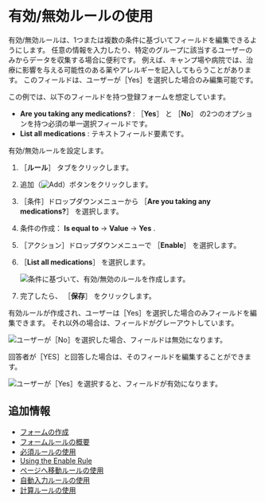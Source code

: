 # 有効/無効ルールの使用

有効/無効ルールは、1つまたは複数の条件に基づいてフィールドを編集できるようにします。 任意の情報を入力したり、特定のグループに該当するユーザーのみからデータを収集する場合に便利です。 例えば、キャンプ場や病院では、治療に影響を与える可能性のある薬やアレルギーを記入してもらうことがあります。 このフィールドは、ユーザーが［Yes］を選択した場合のみ編集可能です。

この例では、以下のフィールドを持つ登録フォームを想定しています。

* **Are you taking any medications?** : ［**Yes**］ と ［**No**］ の2つのオプションを持つ必須の単一選択フィールドです。
* **List all medications** : テキストフィールド要素です。

有効/無効ルールを設定します。

1. ［**ルール**］ タブをクリックします。
1. 追加（![Add](../../../images/icon-add.png)）ボタンをクリックします。
1. ［条件］ドロップダウンメニューから ［**Are you taking any medications?**］ を選択します。
1. 条件の作成： **Is equal to** &rarr; **Value** &rarr; **Yes** .
1. ［アクション］ドロップダウンメニューで ［**Enable**］ を選択します。
1. ［**List all medications**］ を選択します。

    ![条件に基づいて、有効/無効のルールを作成します。](./using-the-enable-disable-rule/images/01.png)

1. 完了したら、 ［**保存**］ をクリックします。

有効ルールが作成され、ユーザーは［Yes］を選択した場合のみフィールドを編集できます。 それ以外の場合は、フィールドがグレーアウトしています。

![ユーザーが［No］を選択した場合、フィールドは無効になります。](./using-the-enable-disable-rule/images/02.png)

回答者が［YES］と回答した場合は、そのフィールドを編集することができます。

![ユーザーが［Yes］を選択すると、フィールドが有効になります。](./using-the-enable-disable-rule/images/03.png)

<a name="additional-information" />

## 追加情報

* [フォームの作成](../creating-and-managing-forms/creating-forms.md)
* [フォームルールの概要](./form-rules-overview.md)
* [必須ルールの使用](./using-the-require-rule.md)
* [Using the Enable Rule](./using-the-enable-disable-rule.md)
* [ページへ移動ルールの使用](./using-the-jump-to-page-rule.md)
* [自動入力ルールの使用](./using-the-autofill-rule.md)
* [計算ルールの使用](./using-the-calculate-rule.md)
